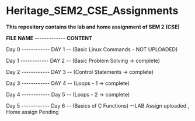 # Heritage_SEM2_CSE_Assignments

**This repository contains the lab and home assignment of SEM 2 (CSE)**

**FILE NAME** ------------- **CONTENT**
              
Day 0 ------------ DAY 1 -- (Basic Linux Commands - NOT UPLOADED)
             
Day 1 ------------ DAY 2 -- (Basic Problem Solving -> complete)
             
Day 2 ------------ DAY 3 -- (Control Statements -> complete)
              
Day 3 ------------ DAY 4 -- (Loops - 1 -> complete)
              
Day 4 ------------ Day 5 -- (Loops - 2 -> complete)
              
Day 5 ------------ Day 6 -- (Basics of C Functions) --LAB Assign uploaded , Home assign Pending
